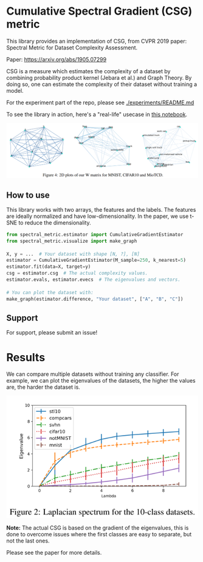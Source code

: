 # Cumulative Spectral Gradient (CSG) metric

This library provides an implementation of CSG, from CVPR 2019 paper: Spectral Metric for Dataset Complexity Assessment.

Paper: https://arxiv.org/abs/1905.07299

CSG is a measure which estimates the complexity of a dataset by combining probability product kernel (Jebara et al.) and
Graph Theory. By doing so, one can estimate the complexity of their dataset without training a model.

For the experiment part of the repo, please see [./experiments/README.md](./experiments/README.md)

To see the library in action, here's a "real-life" usecase in [this notebook](./notebooks/clinc_oos.ipynb).

![](./images/example.png)

## How to use

This library works with two arrays, the features and the labels. The features are ideally normalized and have
low-dimensionality. In the paper, we use t-SNE to reduce the dimensionality.

```python
from spectral_metric.estimator import CumulativeGradientEstimator
from spectral_metric.visualize import make_graph

X, y = ...  # Your dataset with shape [N, ?], [N]
estimator = CumulativeGradientEstimator(M_sample=250, k_nearest=5)
estimator.fit(data=X, target=y)
csg = estimator.csg  # The actual complexity values.
estimator.evals, estimator.evecs  # The eigenvalues and vectors.

# You can plot the dataset with:
make_graph(estimator.difference, "Your dataset", ["A", "B", "C"])
```

## Support

For support, please submit an issue!

# Results

We can compare multiple datasets without training any classifier.
For example, we can plot the eigenvalues of the datasets, the
higher the values are, the harder the dataset is.

![](./images/evals.png)

**Note:** The actual CSG is based on the gradient of the eigenvalues,
this is done to overcome issues where the first classes are easy to separate, but not the last ones.

Please see the paper for more details.
